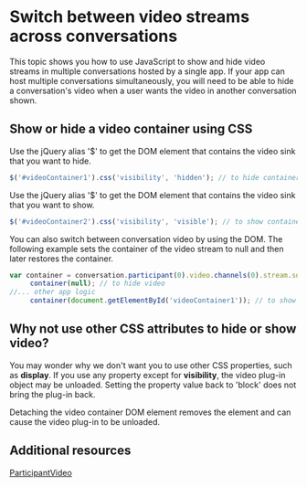 
# Switch between video streams across conversations



This topic shows you how to use JavaScript to show and hide video streams in multiple conversations hosted by a single app. If your app can host multiple conversations simultaneously, you will need to be able to hide a conversation's video when a user wants the video in another conversation shown. 

## Show or hide a video container using CSS

Use the jQuery alias '$' to get the DOM element that contains the video sink that you want to hide.


```js
$('#videoContainer1').css('visibility', 'hidden'); // to hide container
```

Use the jQuery alias '$' to get the DOM element that contains the video sink that you want to show.




```js
$('#videoContainer2').css('visibility', 'visible'); // to show container
```

You can also switch between conversation video by using the DOM. The following example sets the container of the video stream to null and then later restores the container.




```js
var container = conversation.participant(0).video.channels(0).stream.source.sink.container;
     container(null); // to hide video
//... other app logic
     container(document.getElementById('videoContainer1')); // to show video

```


## Why not use other CSS attributes to hide or show video?

You may wonder why we don't want you to use other CSS properties, such as  **display**. If you use any property except for **visibility**, the video plug-in object may be unloaded. Setting the property value back to 'block' does not bring the plug-in back.

Detaching the video container DOM element removes the element and can cause the video plug-in to be unloaded. 


## Additional resources


[ParticipantVideo](https://ucwa.skype.com/reference/WebSDK/interfaces/_s4b_sdk_d_.jcafe.participantvideo.html)
